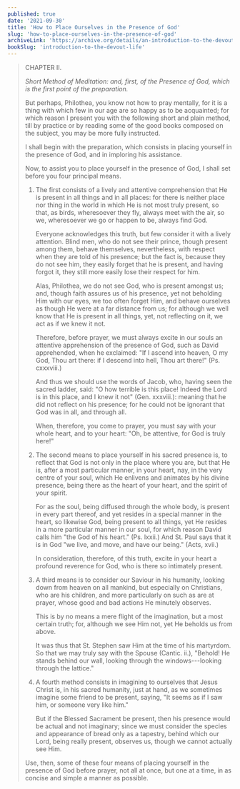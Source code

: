 ```yaml
---
published: true
date: '2021-09-30'
title: 'How to Place Ourselves in the Presence of God'
slug: 'how-to-place-ourselves-in-the-presence-of-god'
archiveLink: 'https://archive.org/details/an-introduction-to-the-devout-life/page/49?view=theater'
bookSlug: 'introduction-to-the-devout-life'
---
```


> CHAPTER II.
>
> *Short Method of Meditation: and, first, of the Presence of God, which is the first point of the preparation.*
>
> But perhaps, Philothea, you know not how to pray mentally, for it is a thing with which few in our age are so happy as to be acquainted; for which reason I present you with the following short and plain method, till by practice or by reading some of the good books composed on the subject, you may be more fully instructed.
>
> I shall begin with the preparation, which consists in placing yourself in the presence of God, and in imploring his assistance.
>
> Now, to assist you to place yourself in the presence of God, I shall set before you four principal means.
>
> 1. The first consists of a lively and attentive comprehension that He is present in all things and in all places: for there is neither place nor thing in the world in which He is not most truly present, so that, as birds, wheresoever they fly, always meet with the air, so we, wheresoever we go or happen to be, always find God.
>
>    Everyone acknowledges this truth, but few consider it with a lively attention. Blind men, who do not see their prince, though present among them, behave themselves, nevertheless, with respect when they are told of his presence; but the fact is, because they do not see him, they easily forget that he is present, and having forgot it, they still more easily lose their respect for him.
>
>    Alas, Philothea, we do not see God, who is present amongst us; and, though faith assures us of his presence, yet not beholding Him with our eyes, we too often forget Him, and behave ourselves as though He were at a far distance from us; for although we well know that He is present in all things, yet, not reflecting on it, we act as if we knew it not.
>
>    Therefore, before prayer, we must always excite in our souls an attentive apprehension of the presence of God, such as David apprehended, when he exclaimed: "If I ascend into heaven, O my God, Thou art there: if I descend into hell, Thou art there!" (Ps. cxxxviii.)
>
>    And thus we should use the words of Jacob, who, having seen the sacred ladder, said: "O how terrible is this place! Indeed the Lord is in this place, and I knew it not" (Gen. xxxviii.): meaning that he did not reflect on his presence; for he could not be ignorant that God was in all, and through all.
>
>    When, therefore, you come to prayer, you must say with your whole heart, and to your heart: "Oh, be attentive, for God is truly here!"
>
> 2. The second means to place yourself in his sacred presence is, to reflect that God is not only in the place where you are, but that He is, after a most particular manner, in your heart, nay, in the very centre of your soul, which He enlivens and animates by his divine presence, being there as the heart of your heart, and the spirit of your spirit.
>
>    For as the soul, being diffused through the whole body, is present in every part thereof, and yet resides in a special manner in the heart, so likewise God, being present to all things, yet He resides in a more particular manner in our soul, for which reason David calls him "the God of his heart." (Ps. lxxii.) And St. Paul says that it is in God "we live, and move, and have our being." (Acts, xvii.)
>
>    In consideration, therefore, of this truth, excite in your heart a profound reverence for God, who is there so intimately present.
>
> 3. A third means is to consider our Saviour in his humanity, looking down from heaven on all mankind, but especially on Christians, who are his children, and more particularly on such as are at prayer, whose good and bad actions He minutely observes.
>
>    This is by no means a mere flight of the imagination, but a most certain truth; for, although we see Him not, yet He beholds us from above.
>
>    It was thus that St. Stephen saw Him at the time of his martyrdom. So that we may truly say with the Spouse (Cantic. ii.), "Behold! He stands behind our wall, looking through the windows---looking through the lattice."
>
> 4. A fourth method consists in imagining to ourselves that Jesus Christ is, in his sacred humanity, just at hand, as we sometimes imagine some friend to be present, saying, "It seems as if I saw him, or someone very like him."
>
>    But if the Blessed Sacrament be present, then his presence would be actual and not imaginary; since we must consider the species and appearance of bread only as a tapestry, behind which our Lord, being really present, observes us, though we cannot actually see Him.
>
> Use, then, some of these four means of placing yourself in the presence of God before prayer, not all at once, but one at a time, in as concise and simple a manner as possible.